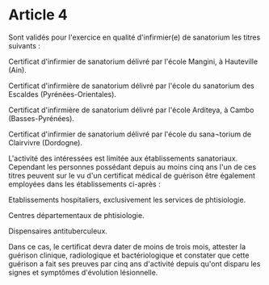 # Article 4

Sont validés pour l'exercice en qualité d'infirmier(e) de sanatorium les titres suivants :

Certificat d'infirmier de sanatorium délivré par l'école Mangini, à Hauteville (Ain).

Certificat d'infirmière de sanatorium délivré par l'école du sana­torium des Escaldes (Pyrénées-Orientales).

Certificat d'infirmière de sanatorium délivré par l'école Arditeya, à Cambo (Basses-Pyrénées).

Certificat d'infirmier de sanatorium délivré par l'école du sana¬torium de Clairvivre (Dordogne).

L'activité des intéressées est limitée aux établissements sanatoriaux. Cependant les personnes possédant depuis au moins cinq ans l'un de ces titres peuvent sur le vu d'un certificat médical de guérison être également employées dans les établissements ci-après :

Etablissements hospitaliers, exclusivement les services de phtisiologie.

Centres départementaux de phtisiologie.

Dispensaires antituberculeux.

Dans ce cas, le certificat devra dater de moins de trois mois, attester la guérison clinique, radiologique et bactériologique et constater que cette guérison a fait ses preuves par cinq ans d'activité depuis qu'ont disparu les signes et symptômes d'évolution lésionnelle.
